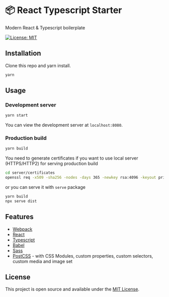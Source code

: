 # 📦 React Typescript Starter

Modern React & Typescript boilerplate

[![License: MIT](https://img.shields.io/badge/License-MIT-blue.svg)](https://opensource.org/licenses/MIT)

## Installation

Clone this repo and yarn install.

```bash
yarn
```

## Usage

### Development server

```bash
yarn start
```

You can view the development server at `localhost:8080`.

### Production build

```bash
yarn build
```

You need to generate certificates if you want to use local server (HTTPS/HTTP2) for serving production build

```bash
cd server/certificates
openssl req -x509 -sha256 -nodes -days 365 -newkey rsa:4096 -keyout private.key -out certificate.crt
```

or you can serve it with `serve` package

```bash
yarn build
npx serve dist
```

## Features

- [Webpack](https://webpack.js.org/)
- [React](https://reactjs.org/)
- [Typescript](https://www.typescriptlang.org/)
- [Babel](https://babeljs.io/)
- [Sass](https://sass-lang.com/)
- [PostCSS](https://postcss.org/) - with CSS Modules, custom properties, custom selectors, custom media and image set

## License

This project is open source and available under the [MIT License](LICENSE).
